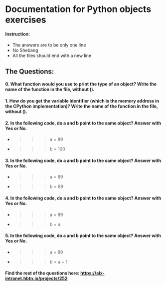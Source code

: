 # Documentation for Python objects exercises

#### Instruction: 
* The answers are to be only one line
* No Shebang
* All the files should end with a new line

## The Questions:
#### 0. What function would you use to print the type of an object? Write the name of the function in the file, without ().

#### 1. How do you get the variable identifier (which is the memory address in the CPython implementation)? Write the name of the function in the file, without ().

#### 2. In the following code, do a and b point to the same object? Answer with Yes or No.
* >>> a = 89
* >>> b = 100

#### 3. In the following code, do a and b point to the same object? Answer with Yes or No.
* >>> a = 89
* >>> b = 89

#### 4. In the following code, do a and b point to the same object? Answer with Yes or No.
* >>> a = 89
* >>> b = a

#### 5. In the following code, do a and b point to the same object? Answer with Yes or No.
* >>> a = 89
* >>> b = a + 1

#### Find the rest of the questions here: https://alx-intranet.hbtn.io/projects/252